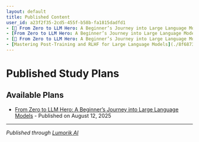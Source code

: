 ```yaml
---
layout: default
title: Published Content
user_id: a23f2f35-2cd5-455f-b58b-fa1815dadfd1
- [📖 From Zero to LLM Hero: A Beginner’s Journey into Large Language Models](./ef687bdd-ddc0-4295-8002-85681040e3b9/) - Textbook published on August 12, 2025
- [From Zero to LLM Hero: A Beginner’s Journey into Large Language Models](./f8e7134a-a328-4b88-af5c-3730dd5d732f/) - Published on August 13, 2025
- [📖 From Zero to LLM Hero: A Beginner’s Journey into Large Language Models - Overview of AI, ML, and NLP: definitions and relationships](./4867e361-b2fe-4b31-ad4c-ba4f83782348/) - Textbook published on August 13, 2025
- [Mastering Post-Training and RLHF for Large Language Models](./8f68736b-d9ad-4a5c-84a4-09e70340f5f5/) - Published on September 14, 2025
---
```


# Published Study Plans

## Available Plans

- [From Zero to LLM Hero: A Beginner’s Journey into Large Language Models](./70473486-6b8b-41dd-b113-0f4c82c1d36e/) - Published on August 12, 2025

---

*Published through [Lumorik AI](https://lumorik.ai)*
